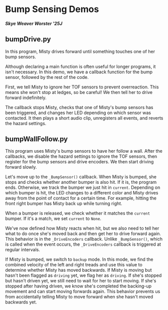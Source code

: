 # Bump Sensing Demos
##### Skye Weaver Worster '25J

## bumpDrive.py

In this program, Misty drives forward until something touches one of her bump sensors.

Although declaring a main function is often useful for longer programs, it isn't necessary. In this demo, we have a callback function for the bump sensor, followed by the rest of the code.

First, we tell Misty to ignore her TOF sensors to prevent overreaction. This means she won't stop at ledges, so be careful! We then tell her to drive forward indefinitely.

The callback stops Misty, checks that one of Misty's bump sensors has been triggered, and changes her LED depending on which sensor was contacted. It then plays a short audio clip, unregisters all events, and reverts the hazard settings.

## bumpWallFollow.py

This program uses Misty's bump sensors to have her follow a wall. After the callbacks, we disable the hazard settings to ignore the TOF sensors, then register for the bump sensors and drive encoders. We then start driving forward slowly.

Let's move up to the `_BumpSensor()` callback. When Misty is bumped, she stops and checks whether another bumper is also hit. If it is, the program ends. Otherwise, we track the bumper we just hit in `current`. Depending on which bumper is hit, the LED changes to a different color and Misty drives away from the point of contact for a certain time. For example, hitting the front right bumper has Misty back up while turning right.

When a bumper is released, we check whether it matches the `current` bumper. If it's a match, we set `current` to `None`.

We've now defined how Misty reacts when hit, but we also need to tell her what to do once she's moved back and then get her to drive forward again. This behavior is in the `_DriveEncoders` callback. Unlike `_BumpSensor()`, which is called when the event occurs, the `_DriveEncoders` callback is triggered at regular intervals.

If Misty is bumped, we switch to `backup` mode. In this mode, we find the combined velocity of the left and right treads and use this value to determine whether Misty has moved backwards. If Misty is moving but hasn't been flagged as `driving` yet, we flag her as `driving`. If she's stopped but hasn't driven yet, we still need to wait for her to start moving. If she's stopped after having driven, we know she's completed the backing-up movement and can start moving forwards again. This behavior prevents us from accidentally telling Misty to move forward when she hasn't moved backwards yet.